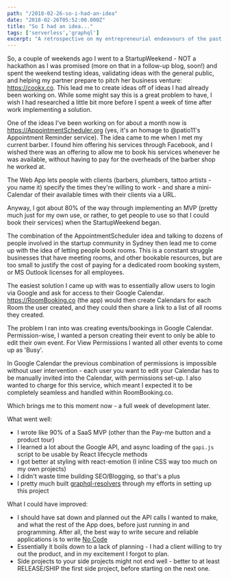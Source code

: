```yaml
---
path: "/2018-02-26-so-i-had-an-idea"
date: "2018-02-26T05:52:00.000Z"
title: "So I had an idea..."
tags: ['serverless','graphql']
excerpt: "A retrospective on my entrepreneurial endeavours of the past week"
---
```


So, a couple of weekends ago I went to a StartupWeekend - NOT a hackathon as I was promised (more on that in a follow-up blog, soon!) and spent the weekend testing ideas, validating ideas with the general public, and helping my partner prepare to pitch her business venture: https://cookx.co. This lead me to create ideas off of ideas I had already been working on. While some might say this is a great problem to have, I wish I had researched a little bit more before I spent a week of time after work implementing a solution.

One of the ideas I've been working on for about a month now is https://AppointmentScheduler.org (yes, it's an homage to @patio11's Appointment Reminder service). The idea came to me when I met my current barber. I found him offering his services through Facebook, and I wished there was an offering to allow me to book his services whenever he was available, without having to pay for the overheads of the barber shop he worked at.

The Web App lets people with clients (barbers, plumbers, tattoo artists - you name it) specify the times they're willing to work - and share a mini-Calendar of their available times with their clients via a URL.

Anyway, I got about 80% of the way through implementing an MVP (pretty much just for my own use, or rather, to get people to use so that I could book their services) when the StartupWeekend began.

The combination of the AppointmentScheduler idea and talking to dozens of people involved in the startup community in Sydney then lead me to come up with the idea of letting people book rooms. This is a constant struggle businesses that have meeting rooms, and other bookable resources, but are too small to justify the cost of paying for a dedicated room booking system, or MS Outlook licenses for all employees.

The easiest solution I came up with was to essentially allow users to login via Google and ask for access to their Google Calendar. https://RoomBooking.co (the app) would then create Calendars for each Room the user created, and they could then share a link to a list of all rooms they created.

The problem I ran into was creating events/bookings in Google Calendar. Permission-wise, I wanted a person creating their event to only be able to edit their own event. For View Permissions I wanted all other events to come up as 'Busy'.

In Google Calendar the previous combination of permissions is impossible without user intervention - each user you want to edit your Calendar has to be manually invited into the Calendar, with permissions set-up. I also wanted to charge for this service, which meant I expected it to be completely seamless and handled within RoomBooking.co.

Which brings me to this moment now - a full week of development later.

What went well:

* I wrote like 90% of a SaaS MVP (other than the Pay-me button and a product tour)
* I learned a lot about the Google API, and async loading of the `gapi.js` script to be usable by React lifecycle methods
* I got better at styling with react-emotion (I inline CSS way too much on my own projects)
* I didn't waste time building SEO/Blogging, so that's a plus
* I pretty much built [graphql-resolvers](https://github.com/rozenmd/graphql-resolvers) through my efforts in setting up this project

What I could have improved:

* I should have sat down and planned out the API calls I wanted to make, and what the rest of the App does, before just running in and programming. After all, the best way to write secure and reliable applications is to write [No Code](https://github.com/kelseyhightower/nocode)
* Essentially it boils down to a lack of planning - I had a client willing to try out the product, and in my excitement I forgot to plan.
* Side projects to your side projects might not end well - better to at least RELEASE/SHIP the first side project, before starting on the next one.
